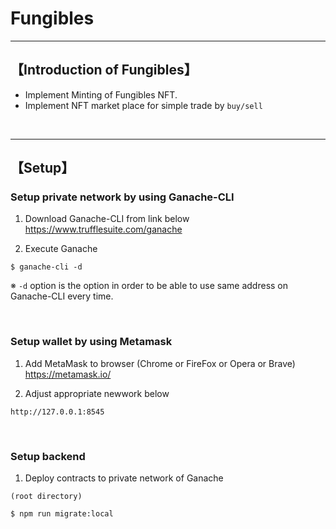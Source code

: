 # Fungibles

---

## 【Introduction of Fungibles】

-   Implement Minting of Fungibles NFT.
-   Implement NFT market place for simple trade by `buy/sell`

&nbsp;

---

## 【Setup】

### Setup private network by using Ganache-CLI

1. Download Ganache-CLI from link below  
   https://www.trufflesuite.com/ganache

2. Execute Ganache

```
$ ganache-cli -d
```

※ `-d` option is the option in order to be able to use same address on Ganache-CLI every time.

&nbsp;

### Setup wallet by using Metamask

1. Add MetaMask to browser (Chrome or FireFox or Opera or Brave)  
   https://metamask.io/

2. Adjust appropriate newwork below

```
http://127.0.0.1:8545
```

&nbsp;

### Setup backend

1. Deploy contracts to private network of Ganache

```
(root directory)

$ npm run migrate:local
```
